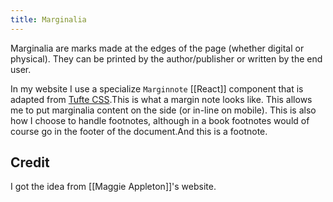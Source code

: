 ```yaml
---
title: Marginalia
---
```


Marginalia are marks made at the edges of the page (whether digital or physical). They can be printed by the author/publisher or written by the end user. 

In my website I use a specialize `Marginnote` [[React]] component that is adapted from [Tufte CSS](https://edwardtufte.github.io/tufte-css/).<Marginnote count={1}>This is what a margin note looks like.</Marginnote> This allows me to put marginalia content on the side (or in-line on mobile). This is also how I choose to handle footnotes, although in a book footnotes would of course go in the footer of the document.<Footnote count={1}>And this is a footnote.</Footnote>

## Credit
I got the idea from [[Maggie Appleton]]'s website.